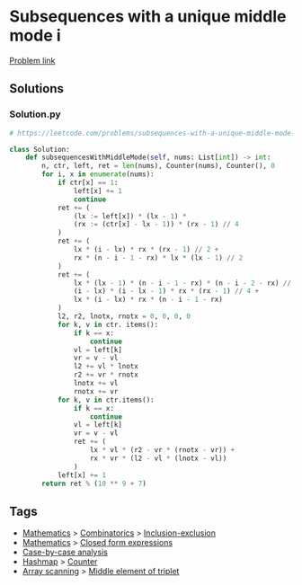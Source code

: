 # Subsequences with a unique middle mode i

[Problem link](https://leetcode.com/problems/subsequences-with-a-unique-middle-mode-i)

## Solutions


### Solution.py
```py
# https://leetcode.com/problems/subsequences-with-a-unique-middle-mode-i

class Solution:
    def subsequencesWithMiddleMode(self, nums: List[int]) -> int:
        n, ctr, left, ret = len(nums), Counter(nums), Counter(), 0
        for i, x in enumerate(nums):
            if ctr[x] == 1:
                left[x] += 1
                continue
            ret += (
                (lx := left[x]) * (lx - 1) *
                (rx := (ctr[x] - lx - 1)) * (rx - 1) // 4
            )
            ret += (
                lx * (i - lx) * rx * (rx - 1) // 2 +
                rx * (n - i - 1 - rx) * lx * (lx - 1) // 2
            )
            ret += (
                lx * (lx - 1) * (n - i - 1 - rx) * (n - i - 2 - rx) // 4 +
                (i - lx) * (i - lx - 1) * rx * (rx - 1) // 4 +
                lx * (i - lx) * rx * (n - i - 1 - rx)
            )
            l2, r2, lnotx, rnotx = 0, 0, 0, 0
            for k, v in ctr. items():
                if k == x:
                    continue
                vl = left[k]
                vr = v - vl
                l2 += vl * lnotx
                r2 += vr * rnotx
                lnotx += vl
                rnotx += vr
            for k, v in ctr.items():
                if k == x:
                    continue
                vl = left[k]
                vr = v - vl
                ret += (
                    lx * vl * (r2 - vr * (rnotx - vr)) +
                    rx * vr * (l2 - vl * (lnotx - vl))
                )
            left[x] += 1
        return ret % (10 ** 9 + 7)
```
## Tags

* [Mathematics](/Collections/mathematics.md#mathematics) > [Combinatorics](/Collections/mathematics.md#combinatorics) > [Inclusion-exclusion](/Collections/mathematics.md#inclusion-exclusion)
* [Mathematics](/Collections/mathematics.md#mathematics) > [Closed form expressions](/Collections/mathematics.md#closed-form-expressions)
* [Case-by-case analysis](/Collections/case-by-case-analysis.md#case-by-case-analysis)
* [Hashmap](/Collections/hashmap.md#hashmap) > [Counter](/Collections/hashmap.md#counter)
* [Array scanning](/Collections/array-scanning.md#array-scanning) > [Middle element of triplet](/Collections/array-scanning.md#middle-element-of-triplet)
